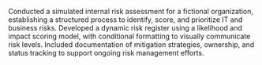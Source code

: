 Conducted a simulated internal risk assessment for a fictional organization, establishing a structured process to identify, score, and prioritize IT and business risks. Developed a dynamic risk register using a likelihood and impact scoring model, with conditional formatting to visually communicate risk levels. Included documentation of mitigation strategies, ownership, and status tracking to support ongoing risk management efforts.
